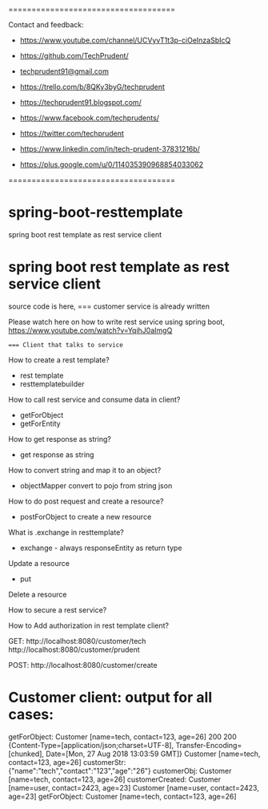 ====================================

Contact and feedback:

- https://www.youtube.com/channel/UCVyvT1t3p-ciOeInzaSbIcQ

- https://github.com/TechPrudent/

- techprudent91@gmail.com

- https://trello.com/b/8QKy3byG/techprudent

- https://techprudent91.blogspot.com/

- https://www.facebook.com/techprudents/

- https://twitter.com/techprudent

- https://www.linkedin.com/in/tech-prudent-37831216b/

- https://plus.google.com/u/0/114035390968854033062

====================================

# spring-boot-resttemplate
spring boot rest template as rest service client

spring boot rest template as rest service client
=================================================

source code is here, 
	===	customer service is already written

Please watch here on how to write rest service using spring boot,
https://www.youtube.com/watch?v=YqihJ0aImgQ

	=== Client that talks to service

How to create a rest template?
- rest template
- resttemplatebuilder

How to call rest service and consume data in client?
- getForObject
- getForEntity

How to get response as string?
- get response as string

How to convert string and map it to an object?
- objectMapper convert to pojo from string json

How to do post request and create a resource?
- postForObject to create a new resource

What is .exchange in resttemplate?
- exchange - always responseEntity as return type

Update a resource
- put 

Delete a resource

How to secure a rest service?

How to Add authorization in rest template client?


GET: 	http://localhost:8080/customer/tech
		http://localhost:8080/customer/prudent
		
POST: http://localhost:8080/customer/create
		
Customer client: output for all cases: 
======================================

getForObject: Customer [name=tech, contact=123, age=26]
200
200
{Content-Type=[application/json;charset=UTF-8], Transfer-Encoding=[chunked], Date=[Mon, 27 Aug 2018 13:03:59 GMT]}
Customer [name=tech, contact=123, age=26]
customerStr: {"name":"tech","contact":"123","age":"26"}
customerObj:  Customer [name=tech, contact=123, age=26]
customerCreated: Customer [name=user, contact=2423, age=23]
Customer [name=user, contact=2423, age=23]
getForObject: Customer [name=tech, contact=123, age=26]
